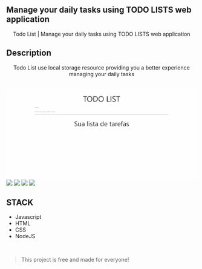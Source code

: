 ## Manage your daily tasks using TODO LISTS web application

<p align="center">
Todo List | Manage your daily tasks using TODO LISTS web application

<br>

## Description
<p align="center">Todo List use local storage resource providing you a better experience managing your daily tasks</p>

<br>

<img src="./assets/todo.gif"/>

<br>

<img src="https://img.shields.io/github/stars/marcelogaldino/todoList"/>
<img src="https://img.shields.io/github/forks/marcelogaldino/todoList"/>
<img src="https://img.shields.io/github/issues/marcelogaldino/todoList"/>
<img src="https://img.shields.io/github/license/marcelogaldino/todoList"/>

## STACK

- Javascript
- HTML
- CSS
- NodeJS

<br>

<blockquote alt="[ignore]">
<p>
This project is free and made for everyone!
</p>
</blockquote>

